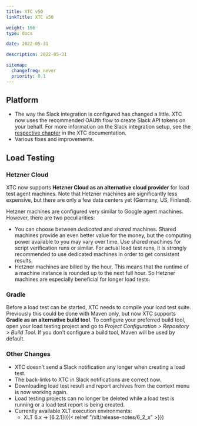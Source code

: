 ```yaml
---
title: XTC v50
linkTitle: XTC v50

weight: 166
type: docs

date: 2022-05-31

description: 2022-05-31

sitemap:
  changefreq: never
  priority: 0.1
---
```


## Platform

* The way the Slack integration is configured has changed a little. XTC now uses the recommended OAUth flow to create Slack API tokens on your behalf. For more information on the Slack integration setup, see the [respective chapter](...) in the XTC documentation.
* Various fixes and improvements.


## Load Testing

### Hetzner Cloud

XTC now supports **Hetzner Cloud as an alternative cloud provider** for load test agent machines. Note that Hetzner machines are significantly less expensive, but there are only a few data centers yet (Germany, US, Finland).

Hetzner machines are configured very similar to Google agent machines. However, there are two peculiarities:

* You can choose between *dedicated* and *shared* machines. Shared machines provide an even better value for the money, but the computing power available to you may vary over time. Use shared machines for script verification runs or similar. For actual load test runs, it is strongly recommended to use dedicated machines in order to get consistent results.
* Hetzner machines are billed by the hour. This means that the runtime of a machine instance is rounded up to the next full hour. So Hetzner machines are especially beneficial for longer load tests.

### Gradle

Before a load test can be started, XTC needs to compile your load test suite. Previously this could be done with Maven only, but now XTC supports **Gradle as an alternative build tool**. To configure your preferred build tool, open your load testing project and go to *Project Configuration > Repository > Build Tool*. If you don’t configure a build tool, Maven will be used by default.

### Other Changes

* XTC doesn’t send a Slack notification any longer when creating a load test.
* The back-links to XTC in Slack notifications are correct now.
* Downloading load test result and report archives from the context menu is now working again.
* Load testing projects can no longer be deleted while a load test is running or a load test report is being created.
* Currently available XLT execution environments:
    * XLT 6.x → [6.2.1]({{< relref "/xlt/release-notes/6_2_x" >}})

